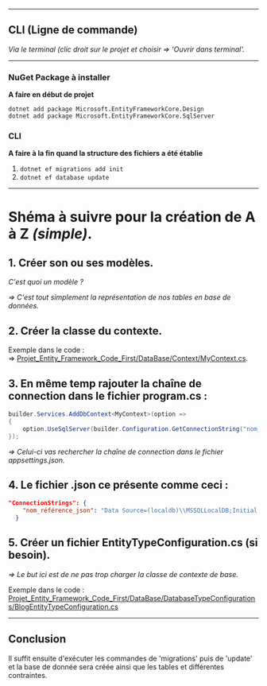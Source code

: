 --------
## CLI (Ligne de commande)

*Via le terminal (clic droit sur le projet et choisir => 'Ouvrir dans terminal'.*  

----------------

### NuGet Package à installer
**A faire en début de projet**  

`dotnet add package Microsoft.EntityFrameworkCore.Design`  
`dotnet add package Microsoft.EntityFrameworkCore.SqlServer`

### CLI
**A faire à la fin quand la structure des fichiers a été établie**  

1. `dotnet ef migrations add init`
2. `dotnet ef database update`

-----------------------
# Shéma à suivre pour la création de A à Z *(simple)*.

## 1. **Créer son ou ses modèles.**

   *C'est quoi un modèle ?*  
   
   *=> C'est tout simplement la représentation de nos tables en base de données.*

## 2. **Créer la classe du contexte.**
Exemple dans le code :   
=> [Projet_Entity_Framework_Code_First/DataBase/Context/MyContext.cs](Projet_Entity_Framework_Code_First/DataBase/Context/MyContext.cs).


## 3. **En même temp rajouter la chaîne de connection dans le fichier program.cs :**

```C#
builder.Services.AddDbContext<MyContext>(option =>
{
    option.UseSqlServer(builder.Configuration.GetConnectionString("nom_référence_json"));
});
```
   *=> Celui-ci vas rechercher la chaîne de connection dans le fichier appsettings.json.*


## 4. **Le fichier .json ce présente comme ceci :**

```json
"ConnectionStrings": {
    "nom_référence_json": "Data Source=(localdb)\\MSSQLLocalDB;Initial Catalog=Nom_De_Ma_DB;Integrated Security=True;"
  }
```

## 5. **Créer un fichier EntityTypeConfiguration.cs (si besoin).**  
  *=> Le but ici est de ne pas trop charger la classe de contexte de base.*   
  
  Exemple dans le code : 
  [Projet_Entity_Framework_Code_First/DataBase/DatabaseTypeConfigurations/BlogEntityTypeConfiguration.cs](Projet_Entity_Framework_Code_First/DataBase/DatabaseTypeConfigurations/BlogEntityTypeConfiguration.cs)

----------------------
  
## Conclusion
Il suffit ensuite d'exécuter les commandes de 'migrations' puis de 'update' et la base de donnée sera créée ainsi que les tables et différentes contraintes.
